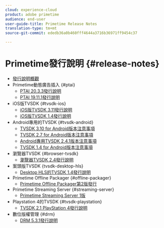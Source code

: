 ```yaml
---
cloud: experience-cloud
product: adobe primetime
audience: end-user
user-guide-title: Primetime Release Notes
translation-type: tm+mt
source-git-commit: ededb36a0b460fff4644a3716b36971ff9454c37

---
```



# Primetime發行說明 {#release-notes}

+ [發行說明概觀](home.md)
+ Primetime動態廣告插入 {#ptai}
   + [PTAI 20.3.3發行說明](ptai-20x-release-notes.md)
   + [PTAI 19.11.1發行說明](ptai-19x-release-notes.md)
+ iOS版TVSDK {#tvsdk-ios}
   + [iOS版TVSDK 3.11發行說明](tvsdk-3x-ios.md)
   + [iOS版TVSDK 1.4發行說明](tvsdk-1-4-ios.md)
+ Android專用的TVSDK {#tvsdk-android}
   + [TVSDK 3.10 for Android版本注意事項](tvsdk-3x-android.md)
   + [TVSDK 2.7 for Android版本注意事項](tvsdk-27-android.md)
   + [Android專用TVSDK 2.4.1版本注意事項](tvsdk-24-android.md)
   + [TVSDK 1.4 for Android版本注意事項](tvsdk-1-4-android.md)
+ 瀏覽器TVSDK {#browser-tvsdk}
   + [瀏覽器TVSDK 2.4發行說明](tvsdk-24-browser.md)
+ 案頭版TVSDK {tvsdk-desktop-hls}
   + [Desktop HLS的TVSDK 1.4發行說明](tvsdk-1-4-desktop-hls.md)
+ Primetime Offline Packager {#offline-packager}
   + [Primetime Offline Packager第2版發行](offline-packager-2x-release-note.md)
+ Primetime Streaming Server {#streaming-server}
   + [Primetime Streaming Server 1版](primetime-streaming-server-1x.md)
+ Playstation 4的TVSDK {#tvsdk-playstation}
   + [TVSDK 2.1 PlayStation 4發行說明](tvsdk-21-ps4.md)
+ 數位版權管理 {#drm}
   + [DRM 5.3.1發行說明](drm-531-release-notes.md)